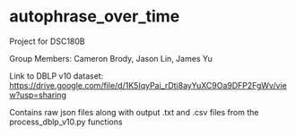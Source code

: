 # autophrase_over_time
Project for DSC180B

Group Members: Cameron Brody, Jason Lin, James Yu

Link to DBLP v10 dataset: https://drive.google.com/file/d/1K5IqyPai_rDti8ayYuXC9Oa9DFP2FgWv/view?usp=sharing

Contains raw json files along with output .txt and .csv files from the process_dblp_v10.py functions
